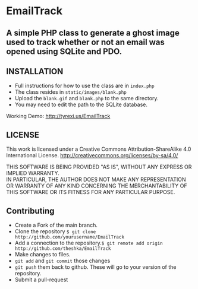 # EmailTrack
## A simple PHP class to generate a ghost image used to track whether or not an email was opened using SQLite and PDO.

## INSTALLATION
- Full instructions for how to use the class are in `index.php`
- The class resides in `static/images/blank.php`
- Upload the `blank.gif` and `blank.php` to the same directory. 
- You may need to edit the path to the SQLite database.

Working Demo: http://tyrexi.us/EmailTrack

## LICENSE
This work is licensed under a Creative Commons Attribution-ShareAlike 4.0 International License.
http://creativecommons.org/licenses/by-sa/4.0/

THIS SOFTWARE IS BEING PROVIDED "AS IS", WITHOUT ANY EXPRESS OR IMPLIED WARRANTY.  
IN PARTICULAR, THE AUTHOR DOES NOT MAKE ANY REPRESENTATION OR WARRANTY OF ANY KIND
CONCERNING THE MERCHANTABILITY OF THIS SOFTWARE OR ITS FITNESS FOR ANY PARTICULAR PURPOSE.


## Contributing
* Create a Fork of the main branch.
* Clone the repository `$ git clone http://github.com/yourusername/EmailTrack`
* Add a connection to the repository.`$ git remote add origin http://github.com/theshka/EmailTrack`
* Make changes to files.
* `git add` and `git commit` those changes
* `git push` them back to github. These will go to your version of the repository.
* Submit a pull-request
